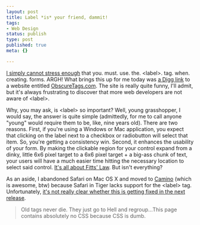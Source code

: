 ```yaml
--- 
layout: post
title: Label *is* your friend, dammit!
tags: 
- Web Design
status: publish
type: post
published: true
meta: {}

---
```

<a href="http://www.brethorsting.com/uidesign/2006/08/web_usability_pet_peeve_37_lab.html">I simply cannot stress enough</a> that you. must. use. the. &lt;label&gt;. tag. when. creating. forms. ARGH! What brings this up for me today was <a href="http://digg.com/design/ObscureTags_com_a_museum_of_strange_and_rarely_used_HTML_tags">a Digg link</a> to a website entitled <a href="http://obscuretags.com/">ObscureTags.com</a>. The site is really quite funny, I'll admit, but it's always frustrating to discover that more web developers are not aware of &lt;label&gt;.

  Why, you may ask, is &lt;label&gt; so important? Well, young grasshopper, I would say, the answer is quite simple (admittedly, for me to call anyone "young" would require them to be, like, nine years old). There are two reasons. First, if you're using a Windows or Mac application, you expect that clicking on the label next to a checkbox or radiobutton will select that item. So, you're getting a consistency win. Second, it enhances the usability of your form. By making the clickable region for your control expand from a dinky, little 6x6 pixel target to a 6x6 pixel target + a big-ass chunk of text, your users will have a much easier time hitting the necessary location to select said control. <a href="http://en.wikipedia.org/wiki/Fitt%27s_Law">It's all about Fitts' Law</a>. But isn't everything?

  As an aside, I abandoned Safari on Mac OS X and moved to <a href="http://www.caminobrowser.org/">Camino</a> (which is awesome, btw) because Safari in Tiger lacks support for the &lt;label&gt; tag. Unfortunately, <a href="http://webkit.org/blog/?p=18">it's not really clear whether this is getting fixed in the next release</a>.

  <blockquote>Old tags never die. They just go to Hell and regroup...This page contains absolutely no CSS because CSS is dumb.</blockquote>
